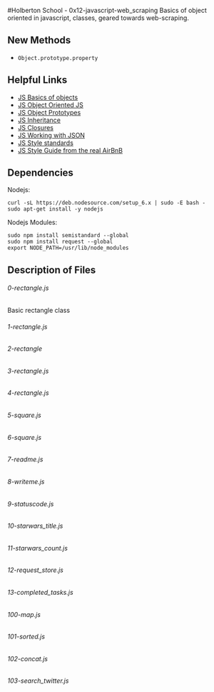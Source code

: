 #Holberton School - 0x12-javascript-web_scraping
Basics of object oriented in javascript, classes, geared towards web-scraping.

## New Methods
* ``Object.prototype.property``

## Helpful Links
* [JS Basics of objects](https://developer.mozilla.org/en-US/docs/Learn/JavaScript/Objects/Basics)
* [JS Object Oriented JS](https://developer.mozilla.org/en-US/docs/Learn/JavaScript/Objects/Object-oriented_JS)
* [JS Object Prototypes](https://developer.mozilla.org/en-US/docs/Learn/JavaScript/Objects/Object_prototypes)
* [JS Inheritance](https://developer.mozilla.org/en-US/docs/Learn/JavaScript/Objects/Inheritance)
* [JS Closures](https://developer.mozilla.org/en-US/docs/Web/JavaScript/Closures)
* [JS Working with JSON](https://developer.mozilla.org/en-US/docs/Learn/JavaScript/Objects/JSON)
* [JS Style standards](https://standardjs.com/rules.html)
* [JS Style Guide from the real AirBnB](https://github.com/airbnb/javascript)

## Dependencies

Nodejs:
```
curl -sL https://deb.nodesource.com/setup_6.x | sudo -E bash -
sudo apt-get install -y nodejs
```

Nodejs Modules:
```
sudo npm install semistandard --global
sudo npm install request --global
export NODE_PATH=/usr/lib/node_modules
```

## Description of Files
<h6>0-rectangle.js</h6>
Basic rectangle class

<h6>1-rectangle.js</h6>


<h6>2-rectangle</h6>

<h6>3-rectangle.js</h6>

<h6>4-rectangle.js</h6>

<h6>5-square.js</h6>

<h6>6-square.js</h6>

<h6>7-readme.js</h6>

<h6>8-writeme.js</h6>

<h6>9-statuscode.js</h6>

<h6>10-starwars_title.js</h6>

<h6>11-starwars_count.js</h6>

<h6>12-request_store.js</h6>

<h6>13-completed_tasks.js</h6>

<h6>100-map.js</h6>

<h6>101-sorted.js</h6>

<h6>102-concat.js</h6>

<h6>103-search_twitter.js</h6>

